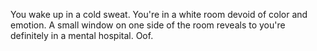 You wake up in a cold sweat. You're in a white room devoid of color and emotion. A small window on one side of the room reveals to you're definitely in a mental hospital. Oof.
